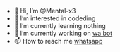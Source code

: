 - 👋 Hi, I’m @Mental-x3
- 👀 I’m interested in codeding
- 🌱 I’m currently learning nothing
- 🔭 I’m currently working on [wa bot](github.com/mental-x3/)
- 📫 How to reach me [whatsapp](wa.me/91)
